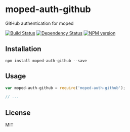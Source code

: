 # moped-auth-github

GitHub authentication for moped

[![Build Status](https://img.shields.io/travis/mopedjs/moped-auth-github/master.svg)](https://travis-ci.org/mopedjs/moped-auth-github)
[![Dependency Status](https://img.shields.io/david/mopedjs/moped-auth-github/master.svg)](http://david-dm.org/mopedjs/moped-auth-github)
[![NPM version](https://img.shields.io/npm/v/moped-auth-github.svg)](https://www.npmjs.org/package/moped-auth-github)

## Installation

```
npm install moped-auth-github --save
```

## Usage

```js
var moped-auth-github = require('moped-auth-github');

// ...
```

## License

MIT

